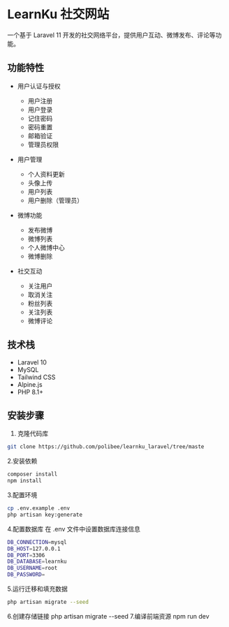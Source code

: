 # LearnKu 社交网站

一个基于 Laravel 11 开发的社交网络平台，提供用户互动、微博发布、评论等功能。

## 功能特性

- 用户认证与授权
  - 用户注册
  - 用户登录
  - 记住密码
  - 密码重置
  - 邮箱验证
  - 管理员权限

- 用户管理
  - 个人资料更新
  - 头像上传
  - 用户列表
  - 用户删除（管理员）

- 微博功能
  - 发布微博
  - 微博列表
  - 个人微博中心
  - 微博删除

- 社交互动
  - 关注用户
  - 取消关注
  - 粉丝列表
  - 关注列表
  - 微博评论

## 技术栈

- Laravel 10
- MySQL
- Tailwind CSS
- Alpine.js
- PHP 8.1+

## 安装步骤

1. 克隆代码库
```bash
git clone https://github.com/polibee/learnku_laravel/tree/maste
```
2.安装依赖
```bash
composer install
npm install
```
3.配置环境
```bash
cp .env.example .env
php artisan key:generate
```
4.配置数据库
在 .env 文件中设置数据库连接信息
```bash
DB_CONNECTION=mysql
DB_HOST=127.0.0.1
DB_PORT=3306
DB_DATABASE=learnku
DB_USERNAME=root
DB_PASSWORD=
```
5.运行迁移和填充数据
```bash
php artisan migrate --seed

```
6.创建存储链接
php artisan migrate --seed
7.编译前端资源
npm run dev
